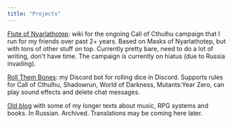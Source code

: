 ```yaml
---
title: "Projects"
---
```


[Flute of Nyarlathotep](https://fonwiki.mooncloud.space/doku.php?id=start): wiki for the ongoing Call of Cthulhu campaign that I run for my friends over past 2+ years. Based on Masks of Nyarlathotep, but with tons of other stuff on top. Currently pretty bare, need to do a lot of writing, don't have time. The campaign is currently on hiatus (due to Russia invading).

[Roll Them Bones](https://github.com/moondownr/roll-them-bones): my Discord bot for rolling dice in Discord. Supports rules for Call of Cthulhu, Shadowrun, World of Darkness, Mutants:Year Zero, can play sound effects and delete chat messages.

[Old blog](https://blog.mooncloud.space/) with some of my longer texts about music, RPG systems and books. In Russian. Archived. Translations may be coming here later.